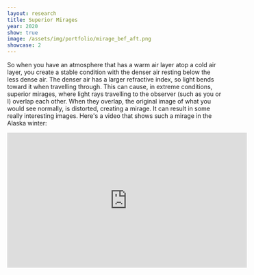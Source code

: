 ```yaml
---
layout: research
title: Superior Mirages
year: 2020
show: true
image: /assets/img/portfolio/mirage_bef_aft.png
showcase: 2
---
```


So when you have an atmosphere that has a warm air layer atop a cold air layer, you create a stable condition with the denser air resting below the less dense air. The denser air has a larger refractive index, so light bends toward it when travelling through. This can cause, in extreme conditions, superior mirages, where light rays travelling to the observer (such as you or I) overlap each other. When they overlap, the original image of what you would see normally, is distorted, creating a mirage. It can result in some really interesting images. Here's a video that shows such a mirage in the Alaska winter:

<div class="video-container-box"><div class="video-container"><iframe width="560" height="315" src="https://www.youtube.com/embed/ZBC8VFCMfic" frameborder="0" allow="accelerometer; autoplay; encrypted-media; gyroscope; picture-in-picture" allowfullscreen></iframe></div></div>
